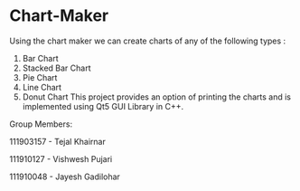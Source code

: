 # Chart-Maker

Using the chart maker we can create charts of any of the following types :
1. Bar Chart
2. Stacked Bar Chart
3. Pie Chart
4. Line Chart
5. Donut Chart
This project provides an option of printing the charts and is implemented using Qt5 GUI Library in C++.

Group Members:

111903157 - Tejal Khairnar

111910127 - Vishwesh Pujari

111910048 - Jayesh Gadilohar
